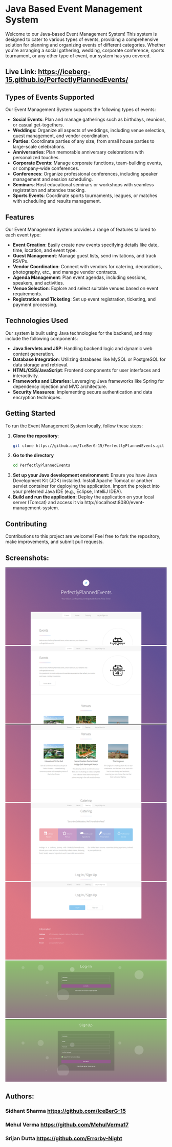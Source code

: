 # Java Based Event Management System

Welcome to our Java-based Event Management System! This system is designed to cater to various types of events, providing a comprehensive solution for planning and organizing events of different categories. Whether you're arranging a social gathering, wedding, corporate conference, sports tournament, or any other type of event, our system has you covered.

## Live Link:  https://iceberg-15.github.io/PerfectlyPlannedEvents/

## Types of Events Supported

Our Event Management System supports the following types of events:

- **Social Events**: Plan and manage gatherings such as birthdays, reunions, or casual get-togethers.
- **Weddings**: Organize all aspects of weddings, including venue selection, guest management, and vendor coordination.
- **Parties**: Coordinate parties of any size, from small house parties to large-scale celebrations.
- **Anniversaries**: Plan memorable anniversary celebrations with personalized touches.
- **Corporate Events**: Manage corporate functions, team-building events, or company-wide conferences.
- **Conferences**: Organize professional conferences, including speaker management and session scheduling.
- **Seminars**: Host educational seminars or workshops with seamless registration and attendee tracking.
- **Sports Events**: Coordinate sports tournaments, leagues, or matches with scheduling and results management.

## Features

Our Event Management System provides a range of features tailored to each event type:

- **Event Creation**: Easily create new events specifying details like date, time, location, and event type.
- **Guest Management**: Manage guest lists, send invitations, and track RSVPs.
- **Vendor Coordination**: Connect with vendors for catering, decorations, photography, etc., and manage vendor contracts.
- **Agenda Management**: Plan event agendas, including sessions, speakers, and activities.
- **Venue Selection**: Explore and select suitable venues based on event requirements.
- **Registration and Ticketing**: Set up event registration, ticketing, and payment processing.

## Technologies Used

Our system is built using Java technologies for the backend, and may include the following components:

- **Java Servlets and JSP**: Handling backend logic and dynamic web content generation.
- **Database Integration**: Utilizing databases like MySQL or PostgreSQL for data storage and retrieval.
- **HTML/CSS/JavaScript**: Frontend components for user interfaces and interactivity.
- **Frameworks and Libraries**: Leveraging Java frameworks like Spring for dependency injection and MVC architecture.
- **Security Measures**: Implementing secure authentication and data encryption techniques.

## Getting Started

To run the Event Management System locally, follow these steps:

1. **Clone the repository**:
   ```bash
   git clone https://github.com/IceBerG-15/PerfectlyPlannedEvents.git
    ```
2. **Go to the directory**
   ```bash
   cd PerfectlyPlannedEvents
   ```
3. **Set up your Java development environment:**
    Ensure you have Java Development Kit (JDK) installed.
    Install Apache Tomcat or another servlet container for deploying the application.
    Import the project into your preferred Java IDE (e.g., Eclipse, IntelliJ IDEA).
4. **Build and run the application:**
    Deploy the application on your local server (Tomcat) and access it via http://localhost:8080/event-management-system.

## Contributing

Contributions to this project are welcome! Feel free to fork the repository, make improvements, and submit pull requests.

## Screenshots:

![pic1](screenshots/pic1.png)
![pic2](screenshots/pic2.png)
![pic3](screenshots/pic3.png)
![pic4](screenshots/pic4.png)
![pic5](screenshots/pic5.png)
![pic6](screenshots/pic6.png)
![pic7](screenshots/pic7.png)

## Authors:
### Sidhant Sharma     https://github.com/IceBerG-15
### Mehul Verma        https://github.com/MehulVerma17
### Srijan Dutta       https://github.com/Errorby-Night


